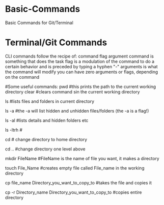# Basic-Commands
Basic Commands for Git/Terminal


# Terminal/Git Commands
CLI commands follow the recipe of: command flag argument
  command is something that does the task
  flag is a modulation of the command to do a certain behavior and is preceded by typing a hyphen "-"
  arguments is what the command will modify
  you can have zero arguments or flags, depending on the command

#Some useful commands:
pwd #this prints the path to the current working directory
clear #clears command sin the current working directory

ls #lists files and folders in current directory

ls -a #the -a will list hidden and unhidden files/folders (the -a is a flag!)

ls -al #lists details and hidden folders etc

ls -ltrh #

cd # change directory to home directory

cd .. #change directory one level above

mkdir FileName #FileName is the name of file you want, it makes a directory

touch File_Name #creates empty file called File_name in the working directory

cp file_name Directory_you_want_to_copy_to #takes the file and copies it

cp -r Directory_name Directory_you_want_to_copy_to #copies entire directory
